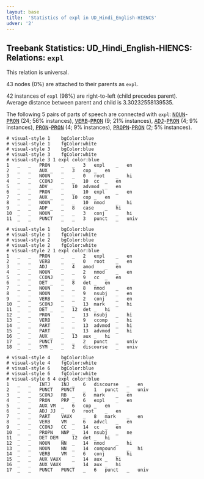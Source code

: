 ```yaml
---
layout: base
title:  'Statistics of expl in UD_Hindi_English-HIENCS'
udver: '2'
---
```


## Treebank Statistics: UD_Hindi_English-HIENCS: Relations: `expl`

This relation is universal.

43 nodes (0%) are attached to their parents as `expl`.

42 instances of `expl` (98%) are right-to-left (child precedes parent).
Average distance between parent and child is 3.30232558139535.

The following 5 pairs of parts of speech are connected with `expl`: <tt><a href="qhe_hiencs-pos-NOUN.html">NOUN</a></tt>-<tt><a href="qhe_hiencs-pos-PRON.html">PRON</a></tt> (24; 56% instances), <tt><a href="qhe_hiencs-pos-VERB.html">VERB</a></tt>-<tt><a href="qhe_hiencs-pos-PRON.html">PRON</a></tt> (9; 21% instances), <tt><a href="qhe_hiencs-pos-ADJ.html">ADJ</a></tt>-<tt><a href="qhe_hiencs-pos-PRON.html">PRON</a></tt> (4; 9% instances), <tt><a href="qhe_hiencs-pos-PRON.html">PRON</a></tt>-<tt><a href="qhe_hiencs-pos-PRON.html">PRON</a></tt> (4; 9% instances), <tt><a href="qhe_hiencs-pos-PROPN.html">PROPN</a></tt>-<tt><a href="qhe_hiencs-pos-PRON.html">PRON</a></tt> (2; 5% instances).


~~~ conllu
# visual-style 1	bgColor:blue
# visual-style 1	fgColor:white
# visual-style 3	bgColor:blue
# visual-style 3	fgColor:white
# visual-style 3 1 expl	color:blue
1	_	_	PRON	_	_	3	expl	_	en
2	_	_	AUX	_	_	3	cop	_	en
3	_	_	NOUN	_	_	0	root	_	hi
4	_	_	CCONJ	_	_	10	cc	_	en
5	_	_	ADV	_	_	10	advmod	_	en
6	_	_	PRON	_	_	10	expl	_	en
7	_	_	AUX	_	_	10	cop	_	en
8	_	_	NOUN	_	_	10	nmod	_	hi
9	_	_	ADP	_	_	8	case	_	hi
10	_	_	NOUN	_	_	3	conj	_	hi
11	_	_	PUNCT	_	_	3	punct	_	univ

~~~


~~~ conllu
# visual-style 1	bgColor:blue
# visual-style 1	fgColor:white
# visual-style 2	bgColor:blue
# visual-style 2	fgColor:white
# visual-style 2 1 expl	color:blue
1	_	_	PRON	_	_	2	expl	_	en
2	_	_	VERB	_	_	0	root	_	en
3	_	_	ADJ	_	_	4	amod	_	en
4	_	_	NOUN	_	_	2	nmod	_	en
5	_	_	CCONJ	_	_	9	cc	_	en
6	_	_	DET	_	_	8	det	_	en
7	_	_	NOUN	_	_	8	nmod	_	en
8	_	_	NOUN	_	_	9	nsubj	_	en
9	_	_	VERB	_	_	2	conj	_	en
10	_	_	SCONJ	_	_	13	mark	_	hi
11	_	_	DET	_	_	12	det	_	hi
12	_	_	PRON	_	_	13	nsubj	_	hi
13	_	_	VERB	_	_	9	ccomp	_	hi
14	_	_	PART	_	_	13	advmod	_	hi
15	_	_	PART	_	_	13	advmod	_	hi
16	_	_	AUX	_	_	13	aux	_	hi
17	_	_	PUNCT	_	_	2	punct	_	univ
18	_	_	SYM	_	_	2	discourse	_	univ

~~~


~~~ conllu
# visual-style 4	bgColor:blue
# visual-style 4	fgColor:white
# visual-style 6	bgColor:blue
# visual-style 6	fgColor:white
# visual-style 6 4 expl	color:blue
1	_	_	INTJ	INJ	_	6	discourse	_	en
2	_	_	PUNCT	PUNCT	_	1	punct	_	univ
3	_	_	SCONJ	RB	_	6	mark	_	en
4	_	_	PRON	PRP	_	6	expl	_	en
5	_	_	AUX	VM	_	6	cop	_	en
6	_	_	ADJ	JJ	_	0	root	_	en
7	_	_	PART	VAUX	_	8	mark	_	en
8	_	_	VERB	VM	_	6	advcl	_	en
9	_	_	CCONJ	CC	_	14	cc	_	en
10	_	_	PROPN	NNP	_	14	nsubj	_	ne
11	_	_	DET	DEM	_	12	det	_	hi
12	_	_	NOUN	NN	_	14	nmod	_	hi
13	_	_	NOUN	NN	_	14	compound	_	hi
14	_	_	VERB	VM	_	6	conj	_	hi
15	_	_	AUX	VAUX	_	14	aux	_	hi
16	_	_	AUX	VAUX	_	14	aux	_	hi
17	_	_	PUNCT	PUNCT	_	6	punct	_	univ

~~~


